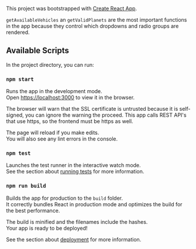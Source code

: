 This project was bootstrapped with [Create React App](https://github.com/facebook/create-react-app).

`getAvailableVehicles` an `getValidPlanets` are the most important functions in
the app because they control which dropdowns and radio groups are rendered.

## Available Scripts

In the project directory, you can run:

### `npm start`

Runs the app in the development mode.<br>
Open [https://localhost:3000](https://localhost:3000) to view it in the browser.

The browser will warn that the SSL certificate is untrusted because it is
self-signed, you can ignore the warning the proceed. This app calls REST API's
that use https, so the frontend must be https as well.

The page will reload if you make edits.<br>
You will also see any lint errors in the console.

### `npm test`

Launches the test runner in the interactive watch mode.<br>
See the section about [running tests](https://facebook.github.io/create-react-app/docs/running-tests) for more information.

### `npm run build`

Builds the app for production to the `build` folder.<br>
It correctly bundles React in production mode and optimizes the build for the best performance.

The build is minified and the filenames include the hashes.<br>
Your app is ready to be deployed!

See the section about [deployment](https://facebook.github.io/create-react-app/docs/deployment) for more information.

